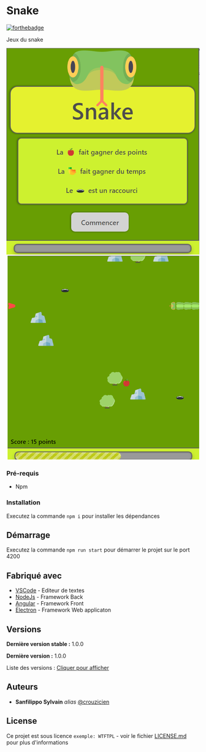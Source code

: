 # Snake

[![forthebadge](http://forthebadge.com/images/badges/built-with-love.svg)](http://forthebadge.com)

Jeux du snake

![Alt text](assets/screen1.png)
![Alt text](assets/screen3.png)

### Pré-requis

- Npm

### Installation

Executez la commande ``npm i`` pour installer les dépendances

## Démarrage

Executez la commande ``npm run start`` pour démarrer le projet sur le port 4200

## Fabriqué avec

* [VSCode](https://code.visualstudio.com/) - Editeur de textes
* [NodeJs](https://nodejs.org/) - Framework Back
* [Angular](https://angular.io/) - Framework Front
* [Electron](https://www.electronjs.org/) - Framework Web applicaton

## Versions

**Dernière version stable :** 1.0.0

**Dernière version :** 1.0.0

Liste des versions : [Cliquer pour afficher](https://github.com/crouzicien/snake/tags)

## Auteurs
* **Sanfilippo Sylvain** _alias_ [@crouzicien](https://github.com/crouzicien)

## License
Ce projet est sous licence ``exemple: WTFTPL`` - voir le fichier [LICENSE.md](LICENSE.md) pour plus d'informations

